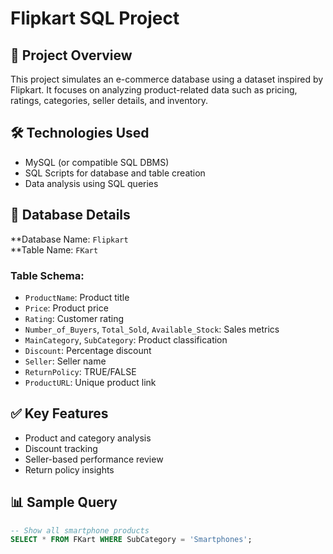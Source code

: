 # Flipkart SQL Project

## 📌 Project Overview
This project simulates an e-commerce database using a dataset inspired by Flipkart. It focuses on analyzing product-related data such as pricing, ratings, categories, seller details, and inventory.

## 🛠 Technologies Used
- MySQL (or compatible SQL DBMS)
- SQL Scripts for database and table creation
- Data analysis using SQL queries

## 📂 Database Details
**Database Name: `Flipkart`  
**Table Name: `FKart`

### Table Schema:
- `ProductName`: Product title
- `Price`: Product price
- `Rating`: Customer rating
- `Number_of_Buyers`, `Total_Sold`, `Available_Stock`: Sales metrics
- `MainCategory`, `SubCategory`: Product classification
- `Discount`: Percentage discount
- `Seller`: Seller name
- `ReturnPolicy`: TRUE/FALSE
- `ProductURL`: Unique product link

## ✅ Key Features
- Product and category analysis
- Discount tracking
- Seller-based performance review
- Return policy insights

## 📊 Sample Query
```sql
-- Show all smartphone products
SELECT * FROM FKart WHERE SubCategory = 'Smartphones';
